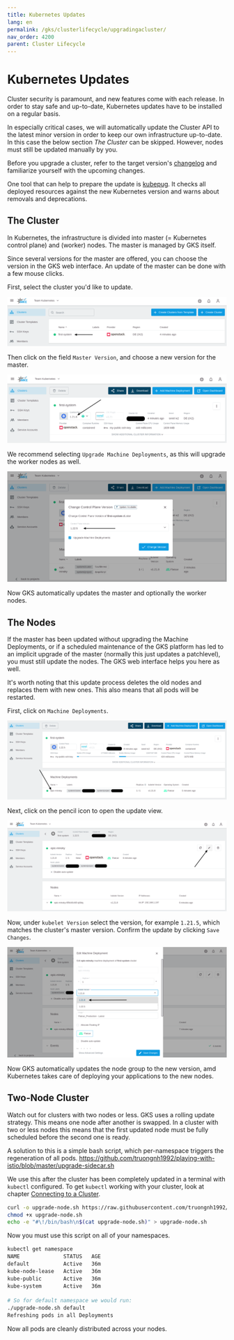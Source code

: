 ```yaml
---
title: Kubernetes Updates
lang: en
permalink: /gks/clusterlifecycle/upgradingacluster/
nav_order: 4200
parent: Cluster Lifecycle
---
```

# Kubernetes Updates

Cluster security is paramount, and new features come with
each release. In order to stay safe and up-to-date, Kubernetes updates have to be installed on a regular basis.

In especially critical cases, we will automatically update the
Cluster API to the latest minor version in order to keep our
own infrastructure up-to-date. In this case the below section
*The Cluster* can be skipped. However, nodes must still be updated
manually by you.

Before you upgrade a cluster, refer to the target version's [changelog](/gks/about/)
and familiarize yourself with the upcoming changes.

One tool that can help to prepare the update is [kubepug](https://github.com/rikatz/kubepug).
It checks all deployed resources against the new Kubernetes version and warns about removals and deprecations.

## The Cluster

In Kubernetes, the infrastructure is divided into master (= Kubernetes control plane) and (worker) nodes.
The master is managed by GKS itself.

Since several versions for the master are offered, you can choose the version in the GKS web interface. An
update of the master can be done with a few mouse clicks.

First, select the cluster you'd like to update.

![Step 1](update_1.png)

Then click on the field `Master Version`, and choose a new
version for the master.

![Step 2](update_2a.png)

We recommend selecting `Upgrade Machine Deployments`, as this will upgrade the worker nodes as well.

![Step 2](update_2b.png)

Now GKS automatically updates the master and optionally the
worker nodes.

## The Nodes

If the master has been updated without upgrading the Machine Deployments, or if a scheduled maintenance of the GKS
platform has led to an implicit upgrade of the master (normally this just updates a patchlevel), you must still update the nodes.
The GKS web interface helps you here as well.

It's worth noting that this update process deletes the old nodes and
replaces them with new ones. This also means that all pods will be
restarted.

First, click on `Machine Deployments`.

![Step 3](update_3.png)

Next, click on the pencil icon to open the update view.

![Step 4](update_4.png)

Now, under `kubelet Version` select the version, for example
`1.21.5`, which matches the cluster's master version. Confirm the
update by clicking `Save Changes`.

![Step 5](update_5.png)

Now GKS automatically updates the node group to the new version,
amd Kubernetes takes care of deploying your applications to the
new nodes.

## Two-Node Cluster

Watch out for clusters with two nodes or less. GKS uses a rolling update
strategy. This means one node after another is swapped. In a cluster
with two or less nodes this means that the first updated node must
be fully scheduled before the second one is ready.

A solution to this is a simple bash script, which per-namespace triggers
the regeneration of all pods.
<https://github.com/truongnh1992/playing-with-istio/blob/master/upgrade-sidecar.sh>
<!-- the above is a REALLY bad idea as we link to content that can be changed at any time without noticing us ... we need to FIX this -->

We use this after the cluster has been completely updated in a terminal with `kubectl` configured. To get `kubectl` working with your cluster, look at chapter [Connecting to a Cluster](/gks/accessmanagement/connectingtoacluster/).

```bash
curl -o upgrade-node.sh https://raw.githubusercontent.com/truongnh1992/playing-with-istio/master/upgrade-sidecar.sh
chmod +x upgrade-node.sh
echo -e "#\!/bin/bash\n$(cat upgrade-node.sh)" > upgrade-node.sh
```

Now you must use this script on all of your namespaces.

```bash
kubectl get namespace
NAME              STATUS   AGE
default           Active   36m
kube-node-lease   Active   36m
kube-public       Active   36m
kube-system       Active   36m

# So for default namespace we would run:
./upgrade-node.sh default
Refreshing pods in all Deployments
```

Now all pods are cleanly distributed across your nodes.
